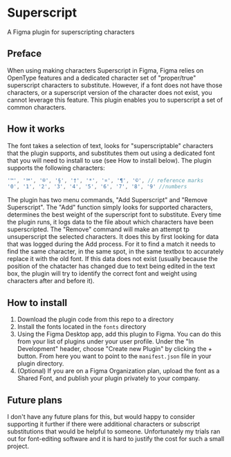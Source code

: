 # Superscript
A Figma plugin for superscripting characters

## Preface
When using making characters Superscript in Figma, Figma relies on OpenType features and a dedicated character set of "proper/true" superscript characters to substitute. However, if a font does not have those characters, or a superscript version of the character does not exist, you cannot leverage this feature. This plugin enables you to superscript a set of common characters.

## How it works
The font takes a selection of text, looks for "superscriptable" characters that the plugin supports, and substitutes them out using a dedicated font that you will need to install to use (see How to install below). The plugin supports the following characters:

```Javascript
'™', '℠', '®', '§', '†', '*', '¤', '¶', '©', // reference marks
'0', '1', '2', '3', '4', '5', '6', '7', '8', '9' //numbers
```
The plugin has two menu commands, "Add Superscript" and "Remove Superscript". The "Add" function simply looks for supported characters, determines the best weight of the superscript font to substitute. Every time the plugin runs, it logs data to the file about which characters have been superscripted. The "Remove" command will make an attempt tp unsuperscript the selected characters. It does this by first looking for data that was logged during the Add process. For it to find a match it needs to find the same character, in the same spot, in the same textbox to accurately replace it with the old font. If this data does not exist (usually because the position of the chatacter has changed due to text being edited in the text box, the plugin will try to identify the correct font and weight using characters after and before it).


## How to install
1. Download the plugin code from this repo to a directory
2. Install the fonts located in the `fonts` directory
3. Using the Figma Desktop app, add this plugin to Figma. You can do this from your list of plugins under your user profile. Under the "In Development" header, choose "Create new Plugin" by clicking the + button. From here you want to point to the `manifest.json` file in your plugin directory.
4. (Optional) If you are on a Figma Organization plan, upload the font as a Shared Font, and publish your plugin privately to your company.

## Future plans
I don't have any future plans for this, but would happy to consider supporting it further if there were additional characters or subscript substitutions that would be helpful to someone. Unfortunately my trials ran out for font-editing software and it is hard to justify the cost for such a small project. 
